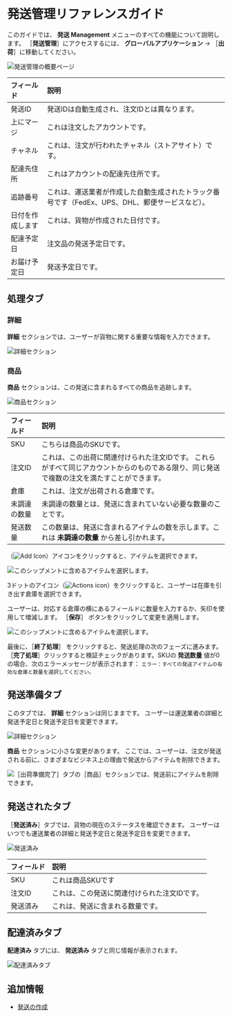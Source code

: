 # 発送管理リファレンスガイド

このガイドでは、 **発送 Management** メニューのすべての機能について説明します。 ［**発送管理**］にアクセスするには、 **グローバルアプリケーション** &rarr; ［**出荷**］に移動してください。

![発送管理の概要ページ](./shipments-management-reference-guide/images/01.png)

| フィールド    | 説明                                                    |
| :--- | :--- |
| 発送ID     | 発送IDは自動生成され、注文IDとは異なります。                              |
| 上にマージ    | これは注文したアカウントです。                                       |
| チャネル     | これは、注文が行われたチャネル（ストアサイト）です。                            |
| 配達先住所    | これはアカウントの配達先住所です。                                     |
| 追跡番号     | これは、運送業者が作成した自動生成されたトラック番号です（FedEx、UPS、DHL、郵便サービスなど）。 |
| 日付を作成します | これは、貨物が作成された日付です。                                     |
| 配達予定日    | 注文品の発送予定日です。                                          |
| お届け予定日   | 発送予定日です。                                              |

<a name="processing-tab" />

## 処理タブ

### 詳細

**詳細** セクションでは、ユーザーが貨物に関する重要な情報を入力できます。

![詳細セクション](./shipments-management-reference-guide/images/04.png)

### 商品

**商品** セクションは、この発送に含まれるすべての商品を追跡します。

![商品セクション](./shipments-management-reference-guide/images/02.png)

| フィールド  | 説明                                                                      |
| :--- | :--- |
| SKU    | こちらは商品のSKUです。                                                           |
| 注文ID   | これは、この出荷に関連付けられた注文IDです。 これらがすべて同じアカウントからのものである限り、同じ発送で複数の注文を満たすことができます。 |
| 倉庫     | これは、注文が出荷される倉庫です。                                                       |
| 未調達の数量 | 未調達の数量とは、発送に含まれていない必要な数量のことです。                                          |
| 発送数量   | この数量は、発送に含まれるアイテムの数を示します。これは **未調達の数量** から差し引かれます。                         |

（![Add Icon](../../images/icon-add.png)）アイコンをクリックすると、アイテムを選択できます。

![このシップメントに含めるアイテムを選択します。](./shipments-management-reference-guide/images/03.png)

3ドットのアイコン（![Actions icon](../../images/icon-actions.png)）をクリックすると、ユーザーは在庫を引き出す倉庫を選択できます。

ユーザーは、対応する倉庫の横にあるフィールドに数量を入力するか、矢印を使用して増減します。 ［**保存**］ ボタンをクリックして変更を適用します。

![このシップメントに含めるアイテムを選択します。](./shipments-management-reference-guide/images/05.png)

最後に、［**終了処理**］ をクリックすると、発送処理の次のフェーズに進みます。 ［**完了処理**］クリックすると検証チェックがあります。SKUの **発送数量** 値が0の場合、次のエラーメッセージが表示されます： `エラー：すべての発送アイテムの有効な倉庫と数量を選択してください。`

<a name="ready-to-ship-tab" />

## 発送準備タブ

このタブでは、 **詳細** セクションは同じままです。 ユーザーは運送業者の詳細と発送予定日と発送予定日を変更できます。

![詳細セクション](./shipments-management-reference-guide/images/04.png)

**商品** セクションに小さな変更があります。 ここでは、ユーザーは、注文が発送される前に、さまざまなビジネス上の理由で発送からアイテムを削除できます。

![［出荷準備完了］タブの［商品］セクションでは、発送前にアイテムを削除できます。](./shipments-management-reference-guide/images/06.png)

<a name="shipped-tab" />

## 発送されたタブ

［**発送済み**］タブでは、貨物の現在のステータスを確認できます。 ユーザーはいつでも運送業者の詳細と発送予定日と発送予定日を変更できます。

![発送済み](./shipments-management-reference-guide/images/07.png)

| フィールド | 説明                      |
| :--- | :--- |
| SKU   | これは商品SKUです              |
| 注文ID  | これは、この発送に関連付けられた注文IDです。 |
| 発送済み  | これは、発送に含まれる数量です。        |

<a name="delivered-tab" />

## 配達済みタブ

**配達済み** タブには、 **発送済み** タブと同じ情報が表示されます。

![配達済みタブ](./shipments-management-reference-guide/images/08.png)

<a name="additional-information" />

## 追加情報

* [発送の作成](./creating-a-shipment.md)
